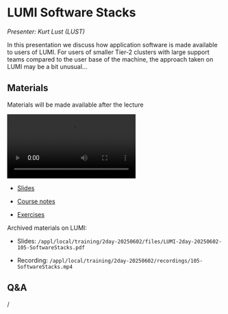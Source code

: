 # LUMI Software Stacks

*Presenter: Kurt Lust (LUST)*

In this presentation we discuss how application software is made available to
users of LUMI. For users of smaller Tier-2 clusters with large support teams compared
to the user base of the machine, the approach taken on LUMI may be a bit unusual...


## Materials

Materials will be made available after the lecture

<video src="https://462000265.lumidata.eu/2day-20250602/recordings/105-SoftwareStacks.mp4" controls="controls"></video>

<!--
-   A video recording will follow.
-->

-   [Slides](https://462000265.lumidata.eu/2day-20250602/files/LUMI-2day-20250602-105-SoftwareStacks.pdf)

-   [Course notes](105-SoftwareStacks.md)

-   [Exercises](E105-SoftwareStacks.md)

Archived materials on LUMI:

-   Slides: `/appl/local/training/2day-20250602/files/LUMI-2day-20250602-105-SoftwareStacks.pdf`

-   Recording: `/appl/local/training/2day-20250602/recordings/105-SoftwareStacks.mp4`


## Q&A

/
